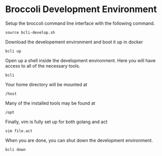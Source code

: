 # Broccoli Development Environment

Setup the broccoli command line interface with the following command.
```
source bcli-develop.sh
```

Download the developement environment and boot it up in docker
```
bcli up
```

Open up a shell inside the development environment. Here you will have access to all of the necessary tools.
```
bcli
```

Your home directory will be mounted at
```
/host
```

Many of the installed tools may be found at
```
/opt
```

Finally, vim is fully set up for both golang and act
```
vim file.act
```

When you are done, you can shut down the development environment.
```
bcli down
```
